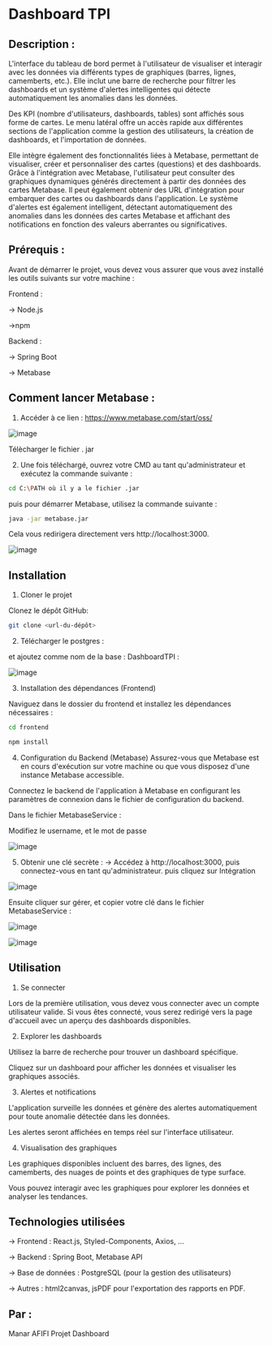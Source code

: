 # Dashboard TPI

## Description :

L'interface du tableau de bord permet à l'utilisateur de visualiser et interagir avec les données via différents types de graphiques (barres, lignes, camemberts, etc.). Elle inclut une barre de recherche pour filtrer les dashboards et un système d'alertes intelligentes qui détecte automatiquement les anomalies dans les données. 

Des KPI (nombre d'utilisateurs, dashboards, tables) sont affichés sous forme de cartes. Le menu latéral offre un accès rapide aux différentes sections de l'application comme la gestion des utilisateurs, la création de dashboards, et l'importation de données.

Elle intègre également des fonctionnalités liées à Metabase, permettant de visualiser, créer et personnaliser des cartes (questions) et des dashboards. Grâce à l'intégration avec Metabase, l'utilisateur peut consulter des graphiques dynamiques générés directement à partir des données des cartes Metabase. Il peut également obtenir des URL d'intégration pour embarquer des cartes ou dashboards dans l'application. Le système d'alertes est également intelligent, détectant automatiquement des anomalies dans les données des cartes Metabase et affichant des notifications en fonction des valeurs aberrantes ou significatives.

## Prérequis :

Avant de démarrer le projet, vous devez vous assurer que vous avez installé les outils suivants sur votre machine :

Frontend  :

-> Node.js 

->npm

Backend : 

-> Spring Boot

-> Metabase 

## Comment lancer Metabase : 

1. Accéder à ce lien : https://www.metabase.com/start/oss/
   
![image](https://github.com/user-attachments/assets/cad94f8e-bf6d-4a43-a5ff-e5be22ec1b46)

Télècharger le fichier . jar

2. Une fois téléchargé, ouvrez votre CMD au tant qu'administrateur et exécutez la commande suivante :

```bash
cd C:\PATH où il y a le fichier .jar
```
puis pour démarrer Metabase, utilisez la commande suivante :

```bash
java -jar metabase.jar
```

Cela vous redirigera directement vers http://localhost:3000.

![image](https://github.com/user-attachments/assets/af13bd61-492c-4868-8efa-f8527a796a0f)

## Installation 

1. Cloner le projet
   
Clonez le dépôt GitHub:

```bash
git clone <url-du-dépôt>
```

2. Télécharger le postgres :

et ajoutez comme nom de la base  : DashboardTPI :

![image](https://github.com/user-attachments/assets/072672c2-d05c-4465-a19b-532fefc1e137)

   
3. Installation des dépendances (Frontend)
   
Naviguez dans le dossier du frontend et installez les dépendances nécessaires :

```bash
cd frontend
```
```bash
npm install
```

4. Configuration du Backend (Metabase)
Assurez-vous que Metabase est en cours d'exécution sur votre machine ou que vous disposez d'une instance Metabase accessible.

Connectez le backend de l'application à Metabase en configurant les paramètres de connexion dans le fichier de configuration du backend.

Dans le fichier MetabaseService : 

Modifiez le username, et le mot de passe 

![image](https://github.com/user-attachments/assets/dd6f7451-96f4-47e6-849f-7d6d8ee39778)

5. Obtenir une clé secrète :
-> Accédez à http://localhost:3000, puis connectez-vous en tant qu'administrateur. 
puis cliquez sur Intégration

![image](https://github.com/user-attachments/assets/7433addf-15e4-4cbd-bade-1728f11c28b8)

Ensuite cliquer sur gérer, et copier votre clé dans le fichier MetabaseService : 

![image](https://github.com/user-attachments/assets/1e1b37aa-3c6c-4c57-8aee-02a8c7976bb3)

![image](https://github.com/user-attachments/assets/6198edba-1ba4-48a6-ab5d-5f35f9c11d6b)

## Utilisation

1. Se connecter
   
Lors de la première utilisation, vous devez vous connecter avec un compte utilisateur valide. Si vous êtes connecté, vous serez redirigé vers la page d'accueil avec un aperçu des dashboards disponibles.

2. Explorer les dashboards

Utilisez la barre de recherche pour trouver un dashboard spécifique.

Cliquez sur un dashboard pour afficher les données et visualiser les graphiques associés.

3. Alertes et notifications
   
L'application surveille les données et génère des alertes automatiquement pour toute anomalie détectée dans les données.

Les alertes seront affichées en temps réel sur l'interface utilisateur.

4. Visualisation des graphiques
   
Les graphiques disponibles incluent des barres, des lignes, des camemberts, des nuages de points et des graphiques de type surface.

Vous pouvez interagir avec les graphiques pour explorer les données et analyser les tendances.

## Technologies utilisées

-> Frontend : React.js, Styled-Components, Axios, ...

-> Backend : Spring Boot, Metabase API

-> Base de données : PostgreSQL (pour la gestion des utilisateurs)

-> Autres : html2canvas, jsPDF pour l'exportation des rapports en PDF.


## Par :

Manar AFIFI
Projet Dashboard 
